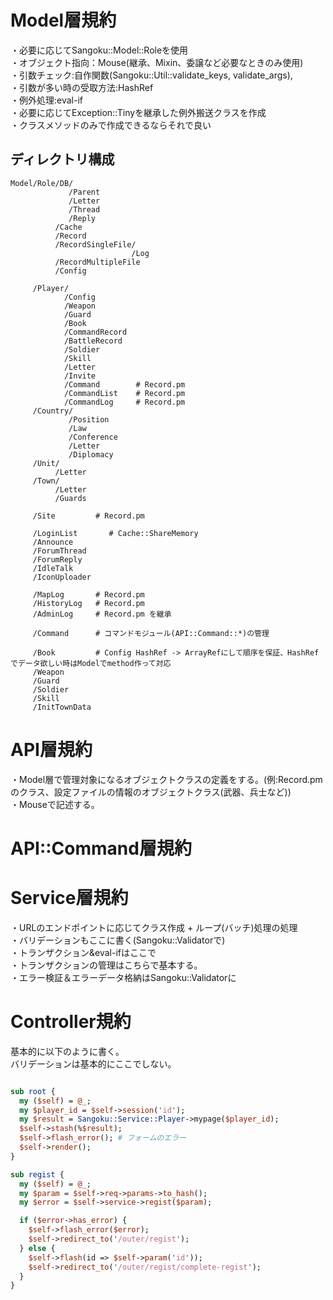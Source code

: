 # Model層規約
・必要に応じてSangoku::Model::Roleを使用  
・オブジェクト指向：Mouse(継承、Mixin、委譲など必要なときのみ使用)  
・引数チェック:自作関数(Sangoku::Util::validate_keys, validate_args),  
・引数が多い時の受取方法:HashRef  
・例外処理:eval-if  
・必要に応じてException::Tinyを継承した例外搬送クラスを作成  
・クラスメソッドのみで作成できるならそれで良い  

## ディレクトリ構成
```
Model/Role/DB/
             /Parent
             /Letter
             /Thread
             /Reply
          /Cache
          /Record
          /RecordSingleFile/
                           /Log
          /RecordMultipleFile
          /Config

     /Player/
            /Config
            /Weapon
            /Guard
            /Book
            /CommandRecord
            /BattleRecord
            /Soldier
            /Skill
            /Letter
            /Invite
            /Command        # Record.pm
            /CommandList    # Record.pm
            /CommandLog     # Record.pm
     /Country/
             /Position
             /Law
             /Conference
             /Letter
             /Diplomacy
     /Unit/
          /Letter
     /Town/
          /Letter
          /Guards

     /Site         # Record.pm

     /LoginList       # Cache::ShareMemory
     /Announce
     /ForumThread
     /ForumReply
     /IdleTalk
     /IconUploader
     
     /MapLog       # Record.pm
     /HistoryLog   # Record.pm
     /AdminLog     # Record.pm を継承

     /Command      # コマンドモジュール(API::Command::*)の管理

     /Book         # Config HashRef -> ArrayRefにして順序を保証、HashRefでデータ欲しい時はModelでmethod作って対応
     /Weapon
     /Guard
     /Soldier
     /Skill
     /InitTownData

```

# API層規約
・Model層で管理対象になるオブジェクトクラスの定義をする。(例:Record.pmのクラス、設定ファイルの情報のオブジェクトクラス(武器、兵士など))  
・Mouseで記述する。  

# API::Command層規約

# Service層規約
・URLのエンドポイントに応じてクラス作成 + ループ(バッチ)処理の処理  
・バリデーションもここに書く(Sangoku::Validatorで)  
・トランザクション&eval-ifはここで  
・トランザクションの管理はこちらで基本する。  
・エラー検証＆エラーデータ格納はSangoku::Validatorに  

# Controller規約
基本的に以下のように書く。  
バリデーションは基本的にここでしない。  

``` perl

sub root {
  my ($self) = @_;
  my $player_id = $self->session('id');
  my $result = Sangoku::Service::Player->mypage($player_id);
  $self->stash(%$result);
  $self->flash_error(); # フォームのエラー
  $self->render();
}

sub regist {
  my ($self) = @_;
  my $param = $self->req->params->to_hash();
  my $error = $self->service->regist($param);

  if ($error->has_error) {
    $self->flash_error($error);
    $self->redirect_to('/outer/regist');
  } else {
    $self->flash(id => $self->param('id'));
    $self->redirect_to('/outer/regist/complete-regist');
  }
}

```

